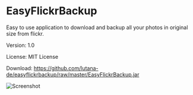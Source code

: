 # EasyFlickrBackup
Easy to use application to download and backup all your photos in original size from flickr. 

Version: 1.0

License: MIT License

Download: https://github.com/lutana-de/easyflickrbackup/raw/master/EasyFlickrBackup.jar


![Screenshot](https://farm2.staticflickr.com/1701/25533200184_03355b0172_o_d.png)
